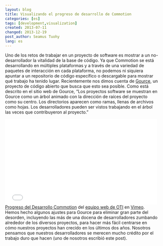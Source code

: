 ```yaml
---
layout: blog
title: Visualizando el progreso de desarrollo de Commotion
categories: [es]
tags: [development,visualization]
created: 2013-07-11
changed: 2013-12-19
post_author: Seamus Tuohy
lang: es
---
```

  Uno de los retos de trabajar en un proyecto de software es mostrar a un no-desarrollador la vitalidad de la base de código. Ya que Commotion se está desarrollando en múltiples plataformas y a través de una variedad de paquetes de interacción en cada plataforma, no podemos ni siquiera apuntar a un repositorio de código específico o descargable para mostrar qué trabajo ha tenido lugar. Recientemente nos dimos cuenta de <a href="https://code.google.com/p/gource/">Gource</a>, un proyecto de código abierto que busca que esto sea posible. Como está descrito en el sitio web de Gource, “Los proyectos software se muestran en Gource como un árbol animado con la dirección de raíces del proyecto como su centro. Los directorios aparecen como ramas, llenas de archivos como hojas. Los desarrolladores pueden ser vistos trabajando en el árbol las veces que contribuyeron al proyecto.”
<iframe allowfullscreen="" frameborder="0" height="281" mozallowfullscreen="" src="//player.vimeo.com/video/70121378" webkitallowfullscreen="" width="500"></iframe>
<a href="http://vimeo.com/70121378">Progreso del Desarrollo Commotion</a> del <a href="http://vimeo.com/user19473297">equipo web de OTI</a> en <a href="https://vimeo.com">Vimeo</a>.
Hemos hecho algunos ajustes para Gource para eliminar gran parte del desorden, incluyendo las más de una docena de desarrolladores zumbando alrededor de los diversos proyectos, para hacer más fácil centrarse en cómo nuestros proyectos han crecido en los últimos dos años. Nosotros pensamos que nuestros desarrolladores se merecen mucho crédito por el trabajo duro que hacen (uno de nosotros escribió este post).


